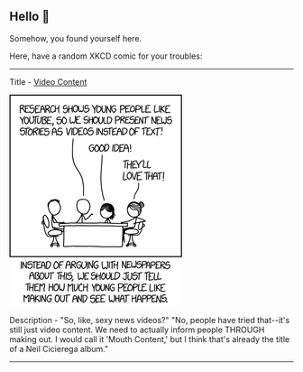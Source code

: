 ## Hello 👀

Somehow, you found yourself here.

Here, have a random XKCD comic for your troubles:

-----------------------------------

Title - [Video Content](https://xkcd.com/1804)

![Video Content](./random_comic.png)

Description - "So, like, sexy news videos?" "No, people have tried that--it's still just video content. We need to actually inform people THROUGH making out. I would call it 'Mouth Content,' but I think that's already the title of a Neil Cicierega album."

-----------------------------------